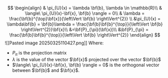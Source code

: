$$
\begin{align}
& \pi_{U}(x) = \lambda \bf{b}, \lambda \in \mathbb{R}\\
& \langle\ \pi_{U}(x)-\bf{x}, \bf{b} \rangle = 0\\
& \lambda = \frac{\bf{b}^{\top}\bf{x}}{\left\Vert \bf{b} \right\Vert^{2}} \\
&\pi_{U}(x) = \lambda\bf{b} = \bf{b}\lambda = \frac{\bf{b}\bf{b}^{\top}}{\left\Vert \bf{b} \right\Vert^{2}}\bf{x}\\
&=\bf{P}_{\pi}(\bf{x})\\
&\bf{P}_{\pi} = \frac{\bf{b}\bf{b}^{\top}}{\left\Vert \bf{b} \right\Vert^{2}}
\end{align}
$$
![[Pasted image 20250325110427.png]]
Where:
- $P_{\pi}$ is the projection matrix
- $\lambda$ is the value of the vector $\bf{x}$ projected over the vector $\bf{b}$
-  $\langle\ \pi_{U}(x)-\bf{x}, \bf{b} \rangle = 0$ is the orthogonal vector between $\bf{b}$ and $\bf{x}$.